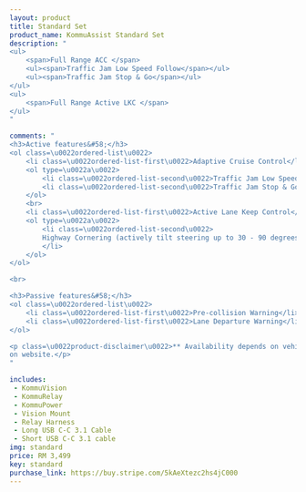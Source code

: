 ```yaml
---
layout: product
title: Standard Set
product_name: KommuAssist Standard Set
description: "
<ul>
    <span>Full Range ACC </span>
    <ul><span>Traffic Jam Low Speed Follow</span></ul>
    <ul><span>Traffic Jam Stop & Go</span></ul>
</ul>
<ul>
    <span>Full Range Active LKC </span>
</ul>
"

comments: "
<h3>Active features&#58;</h3>
<ol class=\u0022ordered-list\u0022>
    <li class=\u0022ordered-list-first\u0022>Adaptive Cruise Control</li>
    <ol type=\u0022a\u0022>
        <li class=\u0022ordered-list-second\u0022>Traffic Jam Low Speed Follow** (brake down to 0km/h)</li>
        <li class=\u0022ordered-list-second\u0022>Traffic Jam Stop & Go** (auto departure in standstill traffic & hold brakes at 0km/h)</li>
    </ol>
    <br>
    <li class=\u0022ordered-list-first\u0022>Active Lane Keep Control</li>
    <ol type=\u0022a\u0022>
        <li class=\u0022ordered-list-second\u0022>
        Highway Cornering (actively tilt steering up to 30 - 90 degrees**)
        </li>
    </ol>
</ol>

<br>

<h3>Passive features&#58;</h3>
<ol class=\u0022ordered-list\u0022>
    <li class=\u0022ordered-list-first\u0022>Pre-collision Warning</li>
    <li class=\u0022ordered-list-first\u0022>Lane Departure Warning</li>
</ol>

<p class=\u0022product-disclaimer\u0022>** Availability depends on vehicle model, refer to supported car list
on website.</p>
"

includes: 
 - KommuVision 
 - KommuRelay
 - KommuPower
 - Vision Mount
 - Relay Harness
 - Long USB C-C 3.1 Cable
 - Short USB C-C 3.1 cable
img: standard
price: RM 3,499
key: standard
purchase_link: https://buy.stripe.com/5kAeXtezc2hs4jC000
---
```

